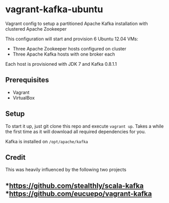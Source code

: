 vagrant-kafka-ubuntu
=============

Vagrant config to setup a partitioned Apache Kafka installation with clustered Apache Zookeeper

This configuration will start and provision 6 Ubuntu 12.04 VMs:
* Three Apache Zookeeper hosts configured on cluster
* Three Apache Kafka hosts with one broker each

Each host is provisioned with JDK 7 and Kafka 0.8.1.1

Prerequisites
-------------------------
* Vagrant
* VirtualBox

Setup
-------------------------

To start it up, just git clone this repo and execute ```vagrant up```. Takes a while the first time as it will download all required dependencies for you.

Kafka is installed on ```/opt/apache/kafka```

Credit
-------------------------

This was heavily influenced by the following two projects

*https://github.com/stealthly/scala-kafka
*https://github.com/eucuepo/vagrant-kafka
-
